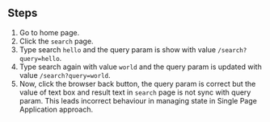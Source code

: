 ## Steps

1. Go to home page.
2. Click the `search` page.
3. Type search `hello` and the query param is show with value `/search?query=hello`.
4. Type search again with value `world` and the query param is updated with value `/search?query=world`.
5. Now, click the browser back button, the query param is correct but the value of text box and result text in `search` page is not sync with query param. This leads incorrect behaviour in managing state in Single Page Application approach.
